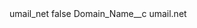 <?xml version="1.0" encoding="UTF-8"?>
<CustomMetadata xmlns="http://soap.sforce.com/2006/04/metadata" xmlns:xsi="http://www.w3.org/2001/XMLSchema-instance" xmlns:xsd="http://www.w3.org/2001/XMLSchema">
    <label>umail_net</label>
    <protected>false</protected>
    <values>
        <field>Domain_Name__c</field>
        <value xsi:type="xsd:string">umail.net</value>
    </values>
</CustomMetadata>

